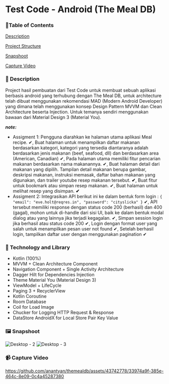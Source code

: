 # Test Code - Android (The Meal DB)

### 🚩Table of Contents

[Description](https://github.com/anantyan/themealdb#-description)

[Project Structure](https://github.com/anantyan/themealdb#-technology-and-library)

[Snapshoot](https://github.com/anantyan/themealdb#%EF%B8%8F-snapshoot)

[Capture Video](https://github.com/anantyan/themealdb#-capture-video)

### 📌 Description

Project hasil pembuatan dari Test Code untuk membuat sebuah aplikasi berbasis android yang terhubung dengan The Meal DB, untuk architecture telah dibuat menggunakan rekomendasi MAD (Modern Android Developer) yang dimana telah menggunakan konsep Design Pattern MVVM dan Clean Architecture beserta Injection. Untuk temanya sendiri menggunakan bawaan dari Material Design 3 (Material You).

***note:*** 

- Assigment 1: Pengguna diarahkan ke halaman utama aplikasi Meal recipe. ✔, Buat halaman untuk menampilkan daftar makanan berdasarkan kategori, kategori yang tersedia diantaranya adalah berdasarkan jenis makanan (beef, seafood, dll) dan berdasarkan area (American, Canadian) ✔, Pada halaman utama memiliki fitur pencarian makanan berdasarkan nama makanannya. ✔, Buat halaman detail dari makanan yang dipilih. Tampilan detail makanan berupa gambar, deskripsi makanan, instruksi memasak, daftar bahan makanan yang digunakan, dan trailer youtube resep makanan tersebut. **✔**, Buat fitur untuk bookmark atau simpan resep makanan. ✔, Buat halaman untuk melihat resep yang disimpan. **✔**
- Assigment 2: Integrasikan API berikut ini ke dalam bentuk form login : `{ "email": "eve.holt@reqres.in", "password": "cityslicka" }` ✔, API tersebut memiliki response dengan status code 200 (berhasil) dan 400 (gagal), mohon untuk di-handle dari sisi UI, baik ke dalam bentuk modal dialog atau yang lainnya jika terjadi kegagalan. ✔, Simpan session login jika berhasil atau status code 200 ✔, Login dengan format user yang salah untuk menampilkan pesan user not found ✔, Setelah berhasil login, tampilkan daftar user dengan menggunakan pagination ✔

### 👣 Technology and Library

- Kotlin (100%)
- MVVM + Clean Architecture Component
- Navigation Component + Single Activity Architecture
- Dagger Hilt for Dependencies Injection
- Theme Material You (Material Design 3)
- ViewModel + LifeCycle
- Paging 3 + RecyclerView
- Kotlin Coroutine
- Room Database
- Coil for Load Image
- Chucker for Logging HTTP Request & Response
- DataStore AndroidX for Local Store Pair Key Value

### 🖼️ Snapshoot

![Desktop - 2](https://github.com/anantyan/themealdb/assets/43742778/08347966-ad2d-4e0e-a04c-326046097df1)
![Desktop - 3](https://github.com/anantyan/themealdb/assets/43742778/b12c5df9-5338-485e-b541-29318e27bf54)

### 📹 Capture Video

https://github.com/anantyan/themealdb/assets/43742778/33974a9f-385e-464c-8e09-0c4a45287380
